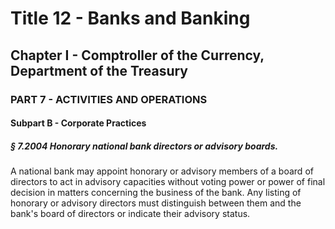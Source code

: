 
# Title 12 - Banks and Banking
## Chapter I - Comptroller of the Currency, Department of the Treasury
### PART 7 - ACTIVITIES AND OPERATIONS
#### Subpart B - Corporate Practices
##### § 7.2004 Honorary national bank directors or advisory boards.

A national bank may appoint honorary or advisory members of a board of directors to act in advisory capacities without voting power or power of final decision in matters concerning the business of the bank. Any listing of honorary or advisory directors must distinguish between them and the bank's board of directors or indicate their advisory status.

